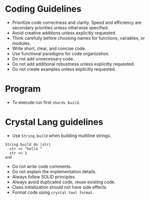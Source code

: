 # Coding Guidelines

* Prioritize code correctness and clarity. Speed and efficiency are secondary priorities unless otherwise specified.
* Avoid creative additions unless explicitly requested.
* Think carefully before choosing names for functions, variables, or modules.
* Write short, clear, and concise code.
* Use functional paradigms for code organization.
* Do not add unnecessary code.
* Do not add additional robustness unless explicitly requested.
* Do not create examples unless explicitly requested.
# Program

* To execute run first `shards build`.

# Crystal Lang guidelines

* Use `String.build` when building multiline strings.
```
String.build do |str|
  str << "hello "
  str << 1
end
```
* Do not write code comments.
* Do not explain the implementation details.
* Always follow SOLID principles.
* Always avoid duplicated code, reuse existing code.
* Class initialization should not have side effects.
* Format code using `crystal tool format`.
